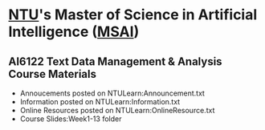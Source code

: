 # [NTU](https://www.ntu.edu.sg/)'s Master of Science in Artificial Intelligence ([MSAI](https://www.ntu.edu.sg/scse/admissions/programmes/graduate-programmes/master-of-science-in-artificial-intelligence-(msai)))

## AI6122 Text Data Management &amp; Analysis Course Materials

- Annoucements posted on NTULearn:Announcement.txt
- Information posted on NTULearn:Information.txt
- Online Resources posted on NTULearn:OnlineResource.txt
- Course Slides:Week1-13 folder
